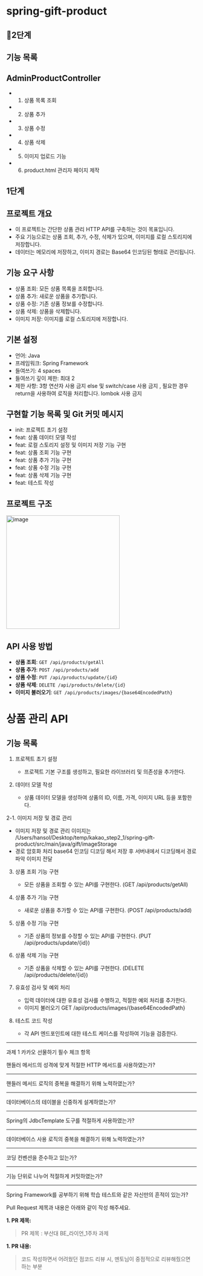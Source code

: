 # spring-gift-product
## 🚀2단계
## 기능 목록
## AdminProductController
- 1. 상품 목록 조회
- 2. 상품 추가
- 3. 상품 수정
- 4. 상품 삭제
- 5. 이미지 업로드 기능
- 6. product.html 관리자 페이지 제작


## 1단계
## 프로젝트 개요
- 이 프로젝트는 간단한 상품 관리 HTTP API를 구축하는 것이 목표입니다. 
- 주요 기능으로는 상품 조회, 추가, 수정, 삭제가 있으며, 이미지를 로컬 스토리지에 저장합니다. 
- 데이터는 메모리에 저장하고, 이미지 경로는 Base64 인코딩된 형태로 관리됩니다.

## 기능 요구 사항
- 상품 조회: 모든 상품 목록을 조회합니다.
- 상품 추가: 새로운 상품을 추가합니다.
- 상품 수정: 기존 상품 정보를 수정합니다.
- 상품 삭제: 상품을 삭제합니다.
- 이미지 저장: 이미지를 로컬 스토리지에 저장합니다.

## 기본 설정
- 언어: Java
- 프레임워크: Spring Framework
- 들여쓰기: 4 spaces
- 들여쓰기 깊이 제한: 최대 2
- 제한 사항:
3항 연산자 사용 금지
else 및 switch/case 사용 금지 , 필요한 경우 return을 사용하여 로직을 처리합니다.
lombok 사용 금지

## 구현할 기능 목록 및 Git 커밋 메시지
- init: 프로젝트 초기 설정
- feat: 상품 데이터 모델 작성
- feat: 로컬 스토리지 설정 및 이미지 저장 기능 구현
- feat: 상품 조회 기능 구현
- feat: 상품 추가 기능 구현
- feat: 상품 수정 기능 구현
- feat: 상품 삭제 기능 구현
- feat: 테스트 작성

## 프로젝트 구조
<img width="300" alt="image" src="https://github.com/pjhcsols/spring-gift-product/assets/110244523/35c6fc61-0a31-41fb-ba20-1d603419f536">

## API 사용 방법
- **상품 조회**: `GET /api/products/getAll`
- **상품 추가**: `POST /api/products/add`
- **상품 수정**: `PUT /api/products/update/{id}`
- **상품 삭제**: `DELETE /api/products/delete/{id}`
- **이미지 불러오기**: `GET /api/products/images/{base64EncodedPath}`


# 상품 관리 API

## 기능 목록
1. 프로젝트 초기 설정
   - 프로젝트 기본 구조를 생성하고, 필요한 라이브러리 및 의존성을 추가한다.

2. 데이터 모델 작성
   - 상품 데이터 모델을 생성하여 상품의 ID, 이름, 가격, 이미지 URL 등을 포함한다.

2-1. 이미지 저장 및 경로 관리
   - 이미지 저장 및 경로 관리 이미지는 /Users/hansol/Desktop/temp/kakao_step2_1/spring-gift-product/src/main/java/gift/imageStorage
   - 경로 암호화 처리 base64 인코딩 디코딩 해서 저장 후 서버내에서 디코딩해서 경로 파악 이미지 전달

3. 상품 조회 기능 구현
   - 모든 상품을 조회할 수 있는 API를 구현한다. (GET /api/products/getAll)

4. 상품 추가 기능 구현
   - 새로운 상품을 추가할 수 있는 API를 구현한다. (POST /api/products/add)

5. 상품 수정 기능 구현
   - 기존 상품의 정보를 수정할 수 있는 API를 구현한다. (PUT /api/products/update/{id})

6. 상품 삭제 기능 구현
   - 기존 상품을 삭제할 수 있는 API를 구현한다. (DELETE /api/products/delete/{id})

8. 유효성 검사 및 예외 처리
   - 입력 데이터에 대한 유효성 검사를 수행하고, 적절한 예외 처리를 추가한다.
   - 이미지 불러오기 GET /api/products/images/{base64EncodedPath}

9. 테스트 코드 작성
   - 각 API 엔드포인트에 대한 테스트 케이스를 작성하여 기능을 검증한다.




---
과제 1 카카오 선물하기 필수 체크 항목

핸들러 메서드의 성격에 맞게 적절한 HTTP 메서드를 사용하였는가?

---

핸들러 메서드 로직의 중복을 해결하기 위해 노력하였는가?

---

데이터베이스의 테이블을 신중하게 설계하였는가?

---

Spring의 JdbcTemplate 도구를 적절하게 사용하였는가?

---

데이터베이스 사용 로직의 중복을 해결하기 위해 노력하였는가?

---

코딩 컨벤션을 준수하고 있는가?

---

기능 단위로 나누어 적절하게 커밋하였는가?

---

Spring Framework를 공부하기 위해 학습 테스트와 같은 자신만의 흔적이 있는가?

Pull Request 제목과 내용은 아래와 같이 작성 해주세요.

**1. PR 제목:**

> PR 제목 : 부산대 BE_라이언_1주차 과제
> 

**1. PR 내용:**

> 코드 작성하면서 어려웠던 점코드 리뷰 시, 멘토님이 중점적으로 리뷰해줬으면 하는 부분
>
